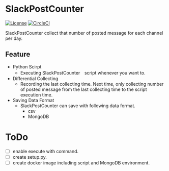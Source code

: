 # SlackPostCounter
[![License](https://img.shields.io/badge/license-MIT-green.svg?style=svg)](https://github.com/Subarunari/SlackPostCounter/blob/master/LICENSE)
[![CircleCI](https://img.shields.io/circleci/project/github/RedSparr0w/node-csgo-parser.svg?style=flat&circle-token=01417825717dfd9978f6b1dbfe590c46066ab986)](https://circleci.com/gh/Subarunari/SlackPostCounter)

SlackPostCounter collect that number of posted message for each channel per day.

## Feature
* Python Scirpt
  * Executing SlackPostCounter　script whenever you want to.
* Differential Collecting
  * Recording the last collecting time. Next time, only collecting number of posted message from the last collecting time to the script execution time.
* Saving Data Format
  * SlackPostCounter can save with following data format.
    * csv
    * MongoDB

# ToDo
- [ ] enable execute with command.
- [ ] create setup.py.
- [ ] create docker image including script and MongoDB environment.
